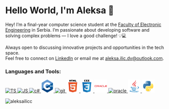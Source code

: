 <h1> Hello World, I'm Aleksa 👋 </h1>

<p>Hey! I’m a final-year computer science student at the <a href="http://www.elfak.ni.ac.rs" target="_blank" rel="noopener">Faculty of Electronic Engineering</a> in Serbia. I’m passionate about developing software and solving complex problems — I love a good challenge! 💡💻</p>

<p>Always open to discussing innovative projects and opportunities in the tech space. <br> Feel free to connect on <a href="https://www.linkedin.com/in/aleksa-ilicc" target="_blank" rel="noopener"> LinkedIn</a> or email me at <a href="mailto:aleksa.ilic.dv@outlook.com" target="blank">aleksa.ilic.dv@outlook.com</a>.</p>

<h3 align="left">Languages and Tools: </h3> 
<p align="left"> 
   <a href="https://www.typescriptlang.org" target="_blank" rel="noreferrer"> <img src="https://github.com/AleksaIlicc/AleksaIlicc/assets/108477562/fef6d87f-c510-44f8-9c37-2fb0c6fdaea8" alt="TS" width="40" height="40"/> </a>
  <a href="https://developer.mozilla.org/en-US/docs/Web/JavaScript#" target="_blank" rel="noreferrer"> <img src="https://github.com/AleksaIlicc/AleksaIlicc/assets/108477562/c30445ba-f88c-43f0-8463-455a76ff70ca" alt="JS" width="40" height="40"/> </a>
  <a href="https://learn.microsoft.com/en-us/dotnet/csharp/" target="_blank" rel="noreferrer"> <img src="https://user-images.githubusercontent.com/25181517/121405384-444d7300-c95d-11eb-959f-913020d3bf90.png" alt="c#" width="40" height="40"/> </a>
  <a href="https://www.w3schools.com/cpp/" target="_blank" rel="noreferrer"> <img src="https://raw.githubusercontent.com/devicons/devicon/master/icons/cplusplus/cplusplus-original.svg" alt="cplusplus" width="40" height="40"/> </a> 
  <a href="https://git-scm.com/" target="_blank" rel="noreferrer"> <img src="https://www.vectorlogo.zone/logos/git-scm/git-scm-icon.svg" alt="git" width="40" height="40"/> </a> 
  <a href="https://www.w3.org/html/" target="_blank" rel="noreferrer"> <img src="https://raw.githubusercontent.com/devicons/devicon/master/icons/html5/html5-original-wordmark.svg" alt="html5" width="40" height="40"/> </a>
    <a href="https://www.w3schools.com/css/" target="_blank" rel="noreferrer"> <img src="https://raw.githubusercontent.com/devicons/devicon/master/icons/css3/css3-original-wordmark.svg" alt="css3" width="40" height="40"/> </a> 
  <a href="https://www.oracle.com/" target="_blank" rel="noreferrer"> <img src="https://raw.githubusercontent.com/devicons/devicon/master/icons/oracle/oracle-original.svg" alt="oracle" width="40" height="40"/> </a> 
  <a href="https://www.mysql.com" target="_blank" rel="noreferrer"> <img src="https://cdn.jsdelivr.net/gh/devicons/devicon@latest/icons/mysql/mysql-plain-wordmark.svg" alt="oracle" width="40" height="40"/> </a> 
    <a href="https://www.java.com" target="_blank" rel="noreferrer"> <img src="https://raw.githubusercontent.com/devicons/devicon/master/icons/java/java-original.svg" alt="java" width="40" height="40"/> </a> 
  <a href="https://www.python.org" target="_blank" rel="noreferrer"> <img src="https://raw.githubusercontent.com/devicons/devicon/master/icons/python/python-original.svg" alt="python" width="40" height="40"/> </a> 
</p>
<p><img align="center" src="https://github-readme-streak-stats.herokuapp.com/?user=aleksailicc&" alt="aleksailicc" /></p>
